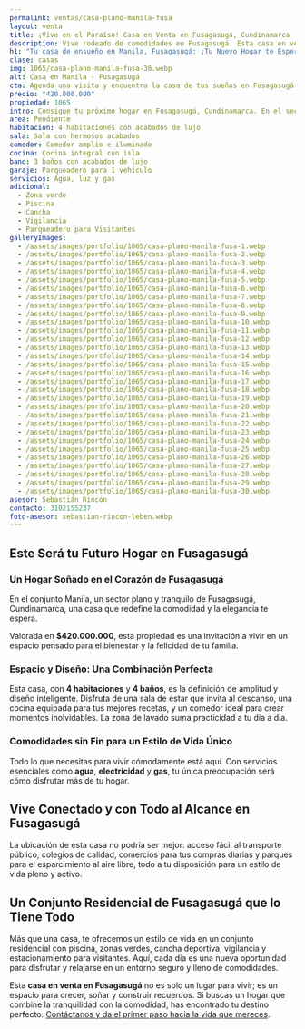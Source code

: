 ```yaml
---
permalink: ventas/casa-plano-manila-fusa
layout: venta
title: ¡Vive en el Paraíso! Casa en Venta en Fusagasugá, Cundinamarca
description: Vive rodeado de comodidades en Fusagasugá. Esta casa en venta en el sector de Manila es ideal para ti y tu familia. ¡No esperes más para empezar una nueva vida!
h1: "Tu casa de ensueño en Manila, Fusagasugá: ¡Tu Nuevo Hogar te Espera!"
clase: casas
img: 1065/casa-plano-manila-fusa-30.webp
alt: Casa en Manila - Fusagasugá
cta: Agenda una visita y encuentra la casa de tus sueños en Fusagasugá
precio: "420.000.000"
propiedad: 1065
intro: Consigue tu próximo hogar en Fusagasugá, Cundinamarca. En el sector de Manila, una propiedad espera por ti. ¡Explora sus encantos aquí!
area: Pendiente
habitacion: 4 habitaciones con acabados de lujo
sala: Sala con hermosos acabados
comedor: Comedor amplio e iluminado
cocina: Cocina integral con isla 
bano: 3 baños con acabados de lujo 
garaje: Parqueadero para 1 vehículo
servicios: Agua, luz y gas 
adicional:
  - Zona verde
  - Piscina
  - Cancha
  - Vigilancia 
  - Parqueadero para Visitantes
galleryImages:
  - /assets/images/portfolio/1065/casa-plano-manila-fusa-1.webp
  - /assets/images/portfolio/1065/casa-plano-manila-fusa-2.webp
  - /assets/images/portfolio/1065/casa-plano-manila-fusa-3.webp
  - /assets/images/portfolio/1065/casa-plano-manila-fusa-4.webp
  - /assets/images/portfolio/1065/casa-plano-manila-fusa-5.webp
  - /assets/images/portfolio/1065/casa-plano-manila-fusa-6.webp
  - /assets/images/portfolio/1065/casa-plano-manila-fusa-7.webp
  - /assets/images/portfolio/1065/casa-plano-manila-fusa-8.webp
  - /assets/images/portfolio/1065/casa-plano-manila-fusa-9.webp
  - /assets/images/portfolio/1065/casa-plano-manila-fusa-10.webp
  - /assets/images/portfolio/1065/casa-plano-manila-fusa-11.webp
  - /assets/images/portfolio/1065/casa-plano-manila-fusa-12.webp
  - /assets/images/portfolio/1065/casa-plano-manila-fusa-13.webp
  - /assets/images/portfolio/1065/casa-plano-manila-fusa-14.webp
  - /assets/images/portfolio/1065/casa-plano-manila-fusa-15.webp
  - /assets/images/portfolio/1065/casa-plano-manila-fusa-16.webp
  - /assets/images/portfolio/1065/casa-plano-manila-fusa-17.webp
  - /assets/images/portfolio/1065/casa-plano-manila-fusa-18.webp
  - /assets/images/portfolio/1065/casa-plano-manila-fusa-19.webp
  - /assets/images/portfolio/1065/casa-plano-manila-fusa-20.webp
  - /assets/images/portfolio/1065/casa-plano-manila-fusa-21.webp
  - /assets/images/portfolio/1065/casa-plano-manila-fusa-22.webp
  - /assets/images/portfolio/1065/casa-plano-manila-fusa-23.webp
  - /assets/images/portfolio/1065/casa-plano-manila-fusa-24.webp
  - /assets/images/portfolio/1065/casa-plano-manila-fusa-25.webp
  - /assets/images/portfolio/1065/casa-plano-manila-fusa-26.webp
  - /assets/images/portfolio/1065/casa-plano-manila-fusa-27.webp
  - /assets/images/portfolio/1065/casa-plano-manila-fusa-28.webp
  - /assets/images/portfolio/1065/casa-plano-manila-fusa-29.webp
  - /assets/images/portfolio/1065/casa-plano-manila-fusa-30.webp
asesor: Sebastián Rincón
contacto: 3102155237
foto-asesor: sebastian-rincon-leben.webp
---
```

## Este Será tu Futuro Hogar en Fusagasugá

### Un Hogar Soñado en el Corazón de Fusagasugá

En el conjunto Manila, un sector plano y tranquilo de Fusagasugá, Cundinamarca, una casa que redefine la comodidad y la elegancia te espera.

Valorada en **$420.000.000**, esta propiedad es una invitación a vivir en un espacio pensado para el bienestar y la felicidad de tu familia.

### Espacio y Diseño: Una Combinación Perfecta

Esta casa, con **4 habitaciones** y **4 baños**, es la definición de amplitud y diseño inteligente. Disfruta de una sala de estar que invita al descanso, una cocina equipada para tus mejores recetas, y un comedor ideal para crear momentos inolvidables. La zona de lavado suma practicidad a tu día a día.

### Comodidades sin Fin para un Estilo de Vida Único

Todo lo que necesitas para vivir cómodamente está aquí. Con servicios esenciales como **agua**, **electricidad** y **gas**, tu única preocupación será cómo disfrutar más de tu hogar.

## Vive Conectado y con Todo al Alcance en Fusagasugá

La ubicación de esta casa no podría ser mejor: acceso fácil al transporte público, colegios de calidad, comercios para tus compras diarias y parques para el esparcimiento al aire libre, todo a tu disposición para un estilo de vida pleno y activo.

## Un Conjunto Residencial de Fusagasugá que lo Tiene Todo

Más que una casa, te ofrecemos un estilo de vida en un conjunto residencial con piscina, zonas verdes, cancha deportiva, vigilancia y estacionamiento para visitantes. Aquí, cada día es una nueva oportunidad para disfrutar y relajarse en un entorno seguro y lleno de comodidades.

Esta **casa en venta en Fusagasugá** no es solo un lugar para vivir; es un espacio para crecer, soñar y construir recuerdos. Si buscas un hogar que combine la tranquilidad con la comodidad, has encontrado tu destino perfecto. [Contáctanos y da el primer paso hacia la vida que mereces](#asesor).